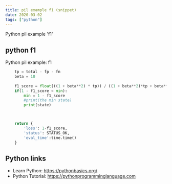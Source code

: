 ```yaml
---
title: pil example f1 (snippet)
date: 2020-03-02
tags: ["python"]
---
```

Python pil example 'f1'


## python f1

Python pil example: f1

```python
    tp = total - fp - fn
    beta = 10
    
    f1_score = float(((1 + beta**2) * tp)) / ((1 + beta**2)*tp + beta**2 * fn + fp)
    if(1 - f1_score < min):
        min = 1 - f1_score
        #print(the min state)
        print(state)
        


    return {
        'loss': 1-f1_score,
        'status': STATUS_OK,
        'eval_time':time.time()
    }

```

## Python links

- Learn Python: https://pythonbasics.org/
- Python Tutorial: https://pythonprogramminglanguage.com
